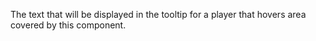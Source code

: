 The text that will be displayed in the tooltip for a player that hovers area covered by this component.